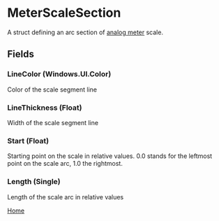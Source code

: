 # MeterScaleSection
A struct defining an arc section of [analog meter](AnalogVUMeter.md) scale.


## Fields
### LineColor (Windows.UI.Color)
Color of the scale segment line
### LineThickness (Float)
Width of the scale segment line
### Start (Float)
Starting point on the scale in relative values. 0.0 stands for the leftmost point on the scale arc, 1.0 the rightmost.
### Length (Single)
Length of the scale arc in relative values

[Home](AudioVisualizer.md)